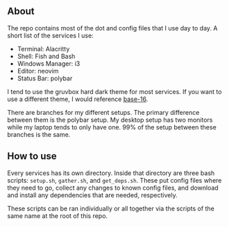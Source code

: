 ## About
The repo contains most of the dot and config files that I use day to
day. A short list of the services I use:
  - Terminal: Alacritty
  - Shell: Fish and Bash
  - Windows Manager: i3
  - Editor: neovim
  - Status Bar: polybar

I tend to use the gruvbox hard dark theme for most services. If you want
to use a different theme, I would reference [base-16](https://github.com/chriskempson/base16).

There are branches for my different setups. The primary difference
between them is the polybar setup. My desktop setup has two monitors
while my laptop tends to only have one. 99% of the setup between these
branches is the same.

## How to use
Every services has its own directory. Inside that directory are three
bash scripts: `setup.sh`, `gather.sh`, and `get_deps.sh`. These put
config files where they need to go, collect any changes to known config
files, and download and install any dependencies that are needed,
respectively.

These scripts can be ran individually or all together via the scripts of
the same name at the root of this repo.
